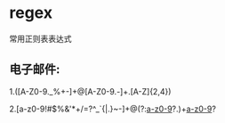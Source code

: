 # regex
常用正则表表达式

## 电子邮件: 
1.([A-Z0-9._%+-]+@[A-Z0-9.-]+\.[A-Z]{2,4})

2.[a-z0-9!#$%&'*+\/=?^_`{|.}~-]+@(?:[a-z0-9](?:[a-z0-9-]*[a-z0-9])?\.)+[a-z0-9](?:[a-z0-9-]*[a-z0-9])?


